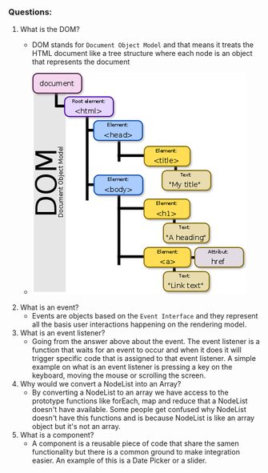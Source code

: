 ### Questions:
1. What is the DOM?
    * DOM stands for `Document Object Model` and that means it treats the HTML document like a tree structure where each node is an object that represents the document


    * ![Example](assets/readme/dom.png)
2. What is an event?
    * Events are objects based on the `Event Interface` and they represent all the basis user interactions happening on the rendering model.
3. What is an event listener?
    * Going from the answer above about the event. The event listener is a function that waits for an event to occur and when it does it will trigger specific code that is assigned to that event listener. A simple example on what is an event listener is pressing a key on the keyboard, moving the mouse or scrolling the screen.
4. Why would we convert a NodeList into an Array?
    * By converting a NodeList to an array we have access to the prototype functions like forEach, map and reduce that a NodeList doesn't have available. Some people get confused why NodeList doesn't have this functions and is because NodeList is like an array object but it's not an array.
5. What is a component?
    * A component is a reusable piece of code that share the samen functionality but there is a common ground to make integration easier. An example of this is a Date Picker or a slider.
